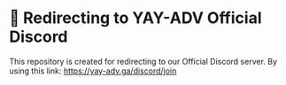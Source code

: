 # 🔗 Redirecting to YAY-ADV Official Discord

This repository is created for redirecting to our Official Discord server. By using this link: https://yay-adv.ga/discord/join
